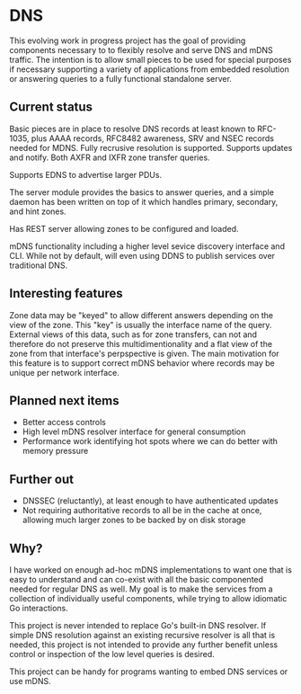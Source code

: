 DNS
===

This evolving work in progress project has the goal of providing components necessary to to flexibly resolve and serve
DNS and mDNS traffic. The intention is to allow small pieces to be used for special purposes if necessary supporting a 
variety of applications from embedded resolution or answering queries to a fully functional standalone server.

Current status
--------------

Basic pieces are in place to resolve DNS records at least known to RFC-1035, plus AAAA records, RFC8482 awareness, SRV
and NSEC records needed for MDNS. Fully recrusive resolution is supported. Supports updates and notify. Both AXFR and
IXFR zone transfer queries.

Supports EDNS to advertise larger PDUs.

The server module provides the basics to answer queries, and a simple daemon has been written on top of it which handles
primary, secondary, and hint zones.

Has REST server allowing zones to be configured and loaded.

mDNS functionality including a higher level sevice discovery interface and CLI. While not by default, will even using DDNS
to publish services over traditional DNS.

Interesting features
--------------------

Zone data may be "keyed" to allow different answers depending on the view of the zone. This "key" is usually the interface
name of the query. External views of this data, such as for zone transfers, can not and therefore do not preserve this
multidimentionality and a flat view of the zone from that interface's perpspective is given. The main motivation for this
feature is to support correct mDNS behavior where records may be unique per network interface.

Planned next items
------------------

* Better access controls
* High level mDNS resolver interface for general consumption
* Performance work identifying hot spots where we can do better with memory pressure

Further out
-----------

* DNSSEC (reluctantly), at least enough to have authenticated updates
* Not requiring authoritative records to all be in the cache at once, allowing much larger zones to be backed by on disk
  storage

Why?
----

I have worked on enough ad-hoc mDNS implementations to want one that is easy to understand and can co-exist with all the basic
componented needed for regular DNS as well. My goal is to make the services from a collection of individually useful components,
while trying to allow idiomatic Go interactions.

This project is never intended to replace Go's built-in DNS resolver. If simple DNS resolution against an existing recursive
resolver is all that is needed, this project is not intended to provide any further benefit unless control or inspection of the
low level queries is desired.

This project can be handy for programs wanting to embed DNS services or use mDNS.
